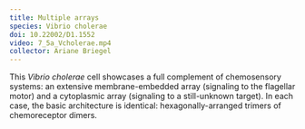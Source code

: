 ```yaml
---
title: Multiple arrays
species: Vibrio cholerae 
doi: 10.22002/D1.1552
video: 7_5a_Vcholerae.mp4
collector: Ariane Briegel
---
```


This *Vibrio cholerae* cell showcases a full complement of chemosensory systems: an extensive membrane-embedded array (signaling to the flagellar motor) and a cytoplasmic array (signaling to a still-unknown target). In each case, the basic architecture is identical: hexagonally-arranged trimers of chemoreceptor dimers.

